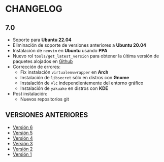 # CHANGELOG

## 7.0

- Soporte para **Ubuntu 22.04**
- Eliminación de soporte de versiones anteriores a **Ubuntu 20.04**
- Instalación de `neovim` en **Ubuntu** usando __PPA__
- Nuevo rol `tools/get_latest_version` para obtener la última versión de paquetes alojados en [Github](https://github.com)
- Corrección de errores:
  - Fix instalación `virtualenvwrapper` en **Arch**
  - Instalación de `libsecret` sólo en distros con **Gnome**
  - Instalación de `vlc` independientemente del entorno gráfico
  - Instalación de `yakuake` en distros con **KDE**
- Post instalación:
  - Nuevos repositorios git

## VERSIONES ANTERIORES

- [Versión 6](changelog/v6.md)
- [Versión 5](changelog/v5.md)
- [Versión 4](changelog/v4.md)
- [Versión 3](changelog/v3.md)
- [Versión 2](changelog/v2.md)
- [Versión 1](changelog/v1.md)
